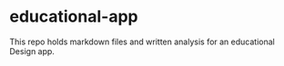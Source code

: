 # educational-app
This repo holds markdown files and written analysis for an educational Design app.
